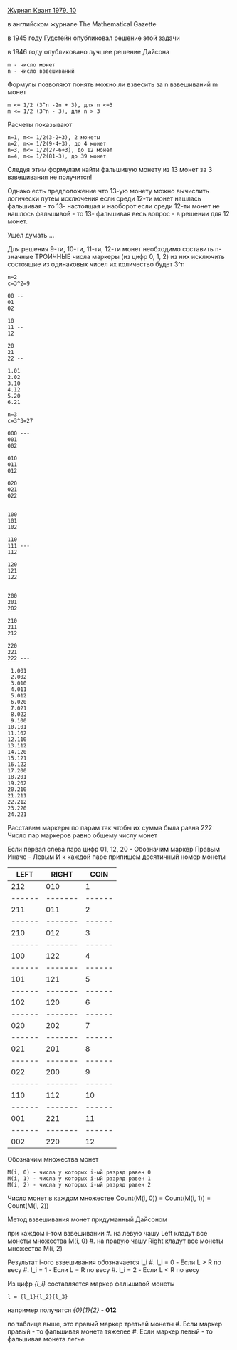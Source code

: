 [Журнал Квант 1979, 10](http://kvant.mccme.ru/1979/10/kak_obnaruzhit_falshivuyu_mone.htm "Журнал Квант 1979, 10")

в английском журнале The Mathematical Gazette

в 1945 году Гудстейн опубликовал решение этой задачи

в 1946 году опубликовано лучшее решение Дайсона

```
m - число монет
n - число взвешиваний
```

Формулы позволяют понять можно ли взвесить за n взвешиваний m монет

```
m <= 1/2 (3^n -2n + 3), для n <=3
m <= 1/2 (3^n - 3), для n > 3
```

Расчеты показывают

```
n=1, m<= 1/2(3-2+3), 2 монеты
n=2, m<= 1/2(9-4+3), до 4 монет
n=3, m<= 1/2(27-6+3), до 12 монет
n=4, m<= 1/2(81-3), до 39 монет
```

Следуя этим формулам
найти фальшивую монету из 13 монет за 3 взвешивания не получится!

Однако есть предположение что 13-ую монету можно вычислить логически путем исключения
если среди 12-ти монет нашлась фальшивая - то 13- настоящая
и наоборот
если среди 12-ти монет не нашлось фальшивой - то 13- фальшивая
весь вопрос - в решении для 12 монет.

Ушел думать ...

Для решения 9-ти, 10-ти, 11-ти, 12-ти монет
необходимо составить n-значные ТРОИЧНЫЕ числа маркеры (из цифр 0, 1, 2)
из них исключить состоящие из одинаковых чисел
их количество будет 3^n

```
n=2
c=3^2=9

00 --
01
02

10
11 --
12

20
21
22 --
```

```
1.01
2.02
3.10
4.12
5.20
6.21
```

```
n=3
c=3^3=27

000 ---
001
002

010
011
012

020
021
022


100
101
102

110
111 ---
112

120
121
122


200
201
202

210
211
212

220
221
222 ---
```

```
 1.001
 2.002
 3.010
 4.011
 5.012
 6.020
 7.021
 8.022
 9.100
10.101
11.102
12.110
13.112
14.120
15.121
16.122
17.200
18.201
19.202
20.210
21.211
22.212
23.220
24.221
```

Расставим маркеры по парам так чтобы их сумма была равна 222
Число пар маркеров равно общему числу монет

Если первая слева пара цифр 01, 12, 20 - Обозначим маркер Правым
Иначе - Левым
И к каждой паре припишем десятичный номер монеты

| LEFT | RIGHT | COIN |
|------|-------|------|
|  212 |   010 |    1 |
|------|-------|------|
|  211 |   011 |    2 |
|------|-------|------|
|  210 |   012 |    3 |
|------|-------|------|
|  100 |   122 |    4 |
|------|-------|------|
|  101 |   121 |    5 |
|------|-------|------|
|  102 |   120 |    6 |
|------|-------|------|
|  020 |   202 |    7 |
|------|-------|------|
|  021 |   201 |    8 |
|------|-------|------|
|  022 |   200 |    9 |
|------|-------|------|
|  110 |   112 |   10 |
|------|-------|------|
|  001 |   221 |   11 |
|------|-------|------|
|  002 |   220 |   12 |

Обозначим множества монет
```
M(i, 0) - числа у которых i-ый разряд равен 0
M(i, 1) - числа у которых i-ый разряд равен 1
M(i, 2) - числа у которых i-ый разряд равен 2
```

Число монет в каждом множестве Count(M(i, 0)) = Count(M(i, 1)) = Count(M(i, 2))

Метод взвешивания монет придуманный Дайсоном

при каждом i-том взвешивании
#. на левую чашу Left кладут все монеты множества M(i, 0)
#. на правую чашу Right кладут все монеты множества M(i, 2)

Результат i-ого взвешивания обозначается l_i
#. l_i = 0 - Если L > R по весу
#. l_i = 1 - Если L = R по весу
#. l_i = 2 - Если L < R по весу

Из цифр *{l_i}*
составляется маркер фальшивой монеты

```
l = {l_1}{l_2}{l_3}
```

например получится *{0}{1}{2}* - **012**

по таблице выше, это правый маркер третьей монеты
#. Если маркер правый - то фальшивая монета тяжелее
#. Если маркер левый - то фальшивая монета легче